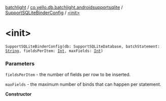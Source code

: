 [batchlight](../../index.md) / [co.yello.db.batchlight.androidsupportsqlite](../index.md) / [SupportSQLiteBinderConfig](index.md) / [&lt;init&gt;](-init-.md)

# &lt;init&gt;

`SupportSQLiteBinderConfig(db: SupportSQLiteDatabase, batchStatement: `[`String`](https://kotlinlang.org/api/latest/jvm/stdlib/kotlin/-string/index.html)`, fieldsPerItem: `[`Int`](https://kotlinlang.org/api/latest/jvm/stdlib/kotlin/-int/index.html)`, maxFields: `[`Int`](https://kotlinlang.org/api/latest/jvm/stdlib/kotlin/-int/index.html)`)`

### Parameters

`fieldsPerItem` - the number of fields per row to be inserted.

`maxFields` - the maximum number of binds that can happen per statement.

**Constructor**


